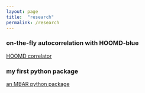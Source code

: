 ```yaml
---
layout: page
title:  "research"
permalink: /research
---
```


### on-the-fly autocorrelation with HOOMD-blue
[HOOMD correlator](https://github.com/atravitz/correlator-hoomd-plugin)


### my first python package
[an MBAR python package](https://github.com/atravitz/mbar_pmf)